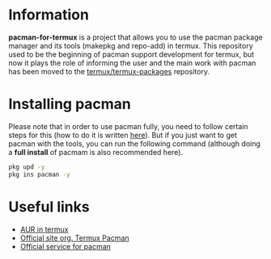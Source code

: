 # Information
**pacman-for-termux** is a project that allows you to use the pacman package manager and its tools (makepkg and repo-add) in termux. This repository used to be the beginning of pacman support development for termux, but now it plays the role of informing the user and the main work with pacman has been moved to the [termux/termux-packages](https://github.com/termux/termux-packages) repository.

# Installing pacman
Please note that in order to use pacman fully, you need to follow certain steps for this (how to do it is written [here](https://wiki.termux.com/wiki/Switching_package_manager)). But if you just want to get pacman with the tools, you can run the following command (although doing a **full install** of pacmam is also recommended here).
```bash
pkg upd -y
pkg ins pacman -y
```

# Useful links
 - [AUR in termux](https://wiki.termux.com/wiki/AUR)
 - [Official site org. Termux Pacman](https://termux-pacman.dev)
 - [Official service for pacman](https://service.termux-pacman.dev)
